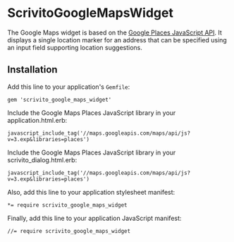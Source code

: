 # ScrivitoGoogleMapsWidget

The Google Maps widget is based on the
[Google Places JavaScript API](https://developers.google.com/maps/documentation/javascript/places).
It displays a single location marker for an address that can be specified using an input field supporting location suggestions.

## Installation

Add this line to your application's `Gemfile`:

    gem 'scrivito_google_maps_widget'

Include the Google Maps Places JavaScript library in your application.html.erb:

    javascript_include_tag('//maps.googleapis.com/maps/api/js?v=3.exp&libraries=places')

Include the Google Maps Places JavaScript library in your scrivito_dialog.html.erb:

    javascript_include_tag('//maps.googleapis.com/maps/api/js?v=3.exp&libraries=places')

Also, add this line to your application stylesheet manifest:

    *= require scrivito_google_maps_widget

Finally, add this line to your application JavaScript manifest:

    //= require scrivito_google_maps_widget
